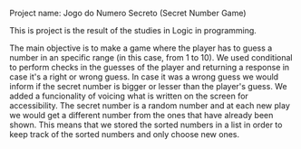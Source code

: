 Project name: Jogo do Numero Secreto (Secret Number Game)

This is project is the result of the studies in Logic in programming.

The main objective is to make a game where the player has to guess a number in an specific range (in this case, from 1 to 10).
We used conditional to perform checks in the guesses of the player and returning a response in case it's a right or wrong guess.
In case it was a wrong guess we would inform if the secret number is bigger or lesser than the player's guess.
We added a funcionality of voicing what is written on the screen for accessibility.
The secret number is a random number and at each new play we would get a different number from the ones that have already been shown.
This means that we stored the sorted numbers in a list in order to keep track of the sorted numbers and only choose new ones.

